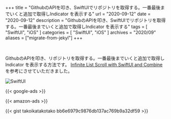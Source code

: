 +++
title =  "GithubのAPIを叩き、SwiftUIでリポジトリを取得する。一番最後までいくと追加で取得しIndicator を表示する"
url = "2020-09-12"
date = "2020-09-12"
description = "GithubのAPIを叩き、SwiftUIでリポジトリを取得する。一番最後までいくと追加で取得しIndicator を表示する"
tags = [
  "SwiftUI",
  "iOS"
]
categories = [
  "SwiftUI",
  "iOS"
]
archives = "2020/09"
aliases = ["migrate-from-jekyl"]
+++

<br>

GithubのAPIを叩き、リポジトリを取得する。一番最後までいくと追加で取得しIndicator を表示する方法です。
[Infinite List Scroll with SwiftUI and Combine](https://www.vadimbulavin.com/infinite-list-scroll-swiftui-combine/) を参考にさせていただきました。

![SwiftUI](1.gif)

<!-- Google Ads -->
{{< google-ads >}}

<!-- Amazon Ads -->
{{< amazon-ads >}}

{{< gist takoikatakotako bb6e6979c9876db137ac769b9a32df59 >}}
